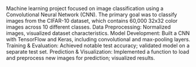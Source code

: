 Machine learning project focused on image classification using a Convolutional Neural Network (CNN). The primary goal was to classify images from the CIFAR-10 dataset, which contains 60,000 32x32 color images across 10 different classes.
Data Preprocessing: Normalized images, visualized dataset characteristics.
Model Development: Built a CNN with TensorFlow and Keras, including convolutional and max-pooling layers.
Training & Evaluation: Achieved notable test accuracy; validated model on a separate test set.
Prediction & Visualization: Implemented a function to load and preprocess new images for prediction; visualized results.
